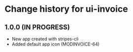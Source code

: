 # Change history for ui-invoice

## 1.0.0 (IN PROGRESS)

* New app created with stripes-cli
* Added default app icon (MODINVOICE-64)

